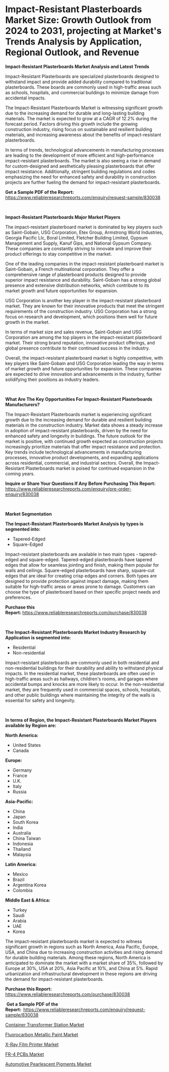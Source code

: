 <p><h1>Impact-Resistant Plasterboards Market Size: Growth Outlook from 2024 to 2031, projecting at Market's Trends Analysis by Application, Regional Outlook, and Revenue</h1></p><p><strong>Impact-Resistant Plasterboards Market Analysis and Latest Trends</strong></p>
<p><p>Impact-Resistant Plasterboards are specialized plasterboards designed to withstand impact and provide added durability compared to traditional plasterboards. These boards are commonly used in high-traffic areas such as schools, hospitals, and commercial buildings to minimize damage from accidental impacts. </p><p>The Impact-Resistant Plasterboards Market is witnessing significant growth due to the increasing demand for durable and long-lasting building materials. The market is expected to grow at a CAGR of 12.2% during the forecast period. Factors driving this growth include the growing construction industry, rising focus on sustainable and resilient building materials, and increasing awareness about the benefits of impact-resistant plasterboards.</p><p>In terms of trends, technological advancements in manufacturing processes are leading to the development of more efficient and high-performance impact-resistant plasterboards. The market is also seeing a rise in demand for custom-designed and aesthetically pleasing plasterboards that offer impact resistance. Additionally, stringent building regulations and codes emphasizing the need for enhanced safety and durability in construction projects are further fueling the demand for impact-resistant plasterboards.</p></p>
<p><strong>Get a Sample PDF of the Report:&nbsp;</strong> <a href="https://www.reliableresearchreports.com/enquiry/request-sample/830038">https://www.reliableresearchreports.com/enquiry/request-sample/830038</a></p>
<p>&nbsp;</p>
<p><strong>Impact-Resistant Plasterboards Major Market Players</strong></p>
<p><p>The impact-resistant plasterboard market is dominated by key players such as Saint-Gobain, USG Corporation, Etex Group, Armstrong World Industries, Georgia Pacific Llc, Boral Limited, Fletcher Building Limited, Gypsum Management and Supply, Kanuf Gips, and National Gypsum Company. These companies are constantly striving to innovate and improve their product offerings to stay competitive in the market.</p><p>One of the leading companies in the impact-resistant plasterboard market is Saint-Gobain, a French multinational corporation. They offer a comprehensive range of plasterboard products designed to provide superior impact resistance and durability. Saint-Gobain has a strong global presence and extensive distribution networks, which contribute to its market growth and future opportunities for expansion.</p><p>USG Corporation is another key player in the impact-resistant plasterboard market. They are known for their innovative products that meet the stringent requirements of the construction industry. USG Corporation has a strong focus on research and development, which positions them well for future growth in the market.</p><p>In terms of market size and sales revenue, Saint-Gobain and USG Corporation are among the top players in the impact-resistant plasterboard market. Their strong brand reputation, innovative product offerings, and global presence contribute to their continued success in the industry.</p><p>Overall, the impact-resistant plasterboard market is highly competitive, with key players like Saint-Gobain and USG Corporation leading the way in terms of market growth and future opportunities for expansion. These companies are expected to drive innovation and advancements in the industry, further solidifying their positions as industry leaders.</p></p>
<p>&nbsp;</p>
<p><strong>What Are The Key Opportunities For Impact-Resistant Plasterboards Manufacturers?</strong></p>
<p><p>The Impact-Resistant Plasterboards market is experiencing significant growth due to the increasing demand for durable and resilient building materials in the construction industry. Market data shows a steady increase in adoption of impact-resistant plasterboards, driven by the need for enhanced safety and longevity in buildings. The future outlook for the market is positive, with continued growth expected as construction projects increasingly prioritize materials that offer impact resistance and protection. Key trends include technological advancements in manufacturing processes, innovative product developments, and expanding applications across residential, commercial, and industrial sectors. Overall, the Impact-Resistant Plasterboards market is poised for continued expansion in the coming years.</p></p>
<p><strong>Inquire or Share Your Questions If Any Before Purchasing This Report:</strong> <a href="https://www.reliableresearchreports.com/enquiry/pre-order-enquiry/830038">https://www.reliableresearchreports.com/enquiry/pre-order-enquiry/830038</a></p>
<p>&nbsp;</p>
<p><strong>Market Segmentation</strong></p>
<p><strong>The Impact-Resistant Plasterboards Market Analysis by types is segmented into:</strong></p>
<p><ul><li>Tapered-Edged</li><li>Square-Edged</li></ul></p>
<p><p>Impact-resistant plasterboards are available in two main types - tapered-edged and square-edged. Tapered-edged plasterboards have tapered edges that allow for seamless jointing and finish, making them popular for walls and ceilings. Square-edged plasterboards have sharp, square-cut edges that are ideal for creating crisp edges and corners. Both types are designed to provide protection against impact damage, making them suitable for high-traffic areas or areas prone to damage. Customers can choose the type of plasterboard based on their specific project needs and preferences.</p></p>
<p><strong>Purchase this Report:&nbsp;</strong><a href="https://www.reliableresearchreports.com/purchase/830038">https://www.reliableresearchreports.com/purchase/830038</a></p>
<p>&nbsp;</p>
<p><strong>The Impact-Resistant Plasterboards Market Industry Research by Application is segmented into:</strong></p>
<p><ul><li>Residential</li><li>Non-residential</li></ul></p>
<p><p>Impact-resistant plasterboards are commonly used in both residential and non-residential buildings for their durability and ability to withstand physical impacts. In the residential market, these plasterboards are often used in high-traffic areas such as hallways, children's rooms, and garages where accidental bumps and knocks are more likely to occur. In the non-residential market, they are frequently used in commercial spaces, schools, hospitals, and other public buildings where maintaining the integrity of the walls is essential for safety and longevity.</p></p>
<p>&nbsp;</p>
<p><strong>In terms of Region, the Impact-Resistant Plasterboards Market Players available by Region are:</strong></p>
<p>
    <p> <strong> North America: </strong>
        <ul>
            <li>United States</li>
            <li>Canada</li>
        </ul>
        </p> 
    <p> <strong> Europe: </strong>
        <ul>
            <li>Germany</li>
            <li>France</li>
            <li>U.K.</li>
            <li>Italy</li>
            <li>Russia</li>
        </ul>
        </p> 
    <p> <strong> Asia-Pacific: </strong>
        <ul>
            <li>China</li>
            <li>Japan</li>
            <li>South Korea</li>
            <li>India</li>
            <li>Australia</li>
            <li>China Taiwan</li>
            <li>Indonesia</li>
            <li>Thailand</li>
            <li>Malaysia</li>
        </ul>
        </p> 
    <p> <strong> Latin America: </strong>
        <ul>
            <li>Mexico</li>
            <li>Brazil</li>
            <li>Argentina Korea</li>
            <li>Colombia</li>
        </ul>
        </p> 
    <p> <strong> Middle East & Africa: </strong>
        <ul>
            <li>Turkey</li>
            <li>Saudi</li>
            <li>Arabia</li>
            <li>UAE</li>
            <li>Korea</li>
        </ul>
    </p>
    </p>
<p><p>The impact-resistant plasterboards market is expected to witness significant growth in regions such as North America, Asia Pacific, Europe, USA, and China due to increasing construction activities and rising demand for durable building materials. Among these regions, North America is anticipated to dominate the market with a market share of 35%, followed by Europe at 30%, USA at 20%, Asia Pacific at 10%, and China at 5%. Rapid urbanization and infrastructural development in these regions are driving the demand for impact-resistant plasterboards.</p></p>
<p><strong>Purchase this Report: </strong><a href="https://www.reliableresearchreports.com/purchase/830038">https://www.reliableresearchreports.com/purchase/830038</a></p>
<p>&nbsp;<strong>Get a Sample PDF of the Report:&nbsp;&nbsp;</strong><a href="https://www.reliableresearchreports.com/enquiry/request-sample/830038">https://www.reliableresearchreports.com/enquiry/request-sample/830038</a></p>
<p><strong></strong></p>
<p><p><a href="https://issuu.com/reportprime-2/docs/container-transformer-station-market-size-2030.ppt">Container Transformer Station Market</a></p><p><a href="https://github.com/fiixsa/Market-Research-Report-List-1/blob/main/fluorocarbon-metallic-paint-market.md">Fluorocarbon Metallic Paint Market</a></p><p><a href="https://github.com/cecuraprangm/Market-Research-Report-List-1/blob/main/x-ray-film-printer-market.md">X-Ray Film Printer Market</a></p><p><a href="https://issuu.com/reportprime-2/docs/fr-4-pcbs-market-size-2030.pptx">FR-4 PCBs Market</a></p><p><a href="https://github.com/antony131rp/Market-Research-Report-List-2/blob/main/automotive-pearlescent-pigments-market.md">Automotive Pearlescent Pigments Market</a></p></p>